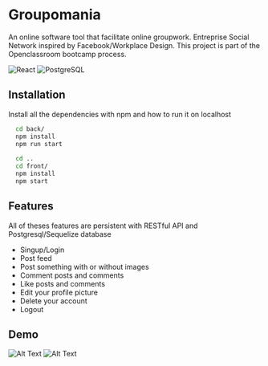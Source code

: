 
# Groupomania

An online software tool that facilitate online groupwork. 
Entreprise Social Network inspired by Facebook/Workplace Design.
This project is part of the Openclassroom bootcamp process.



![React](https://img.shields.io/badge/React-20232A?style=for-the-badge&logo=react&logoColor=61DAFB)
![PostgreSQL](https://img.shields.io/badge/PostgreSQL-316192?style=for-the-badge&logo=postgresql&logoColor=white)



## Installation

Install all the dependencies with npm and how to run it on localhost

```bash
  cd back/
  npm install
  npm run start
  
  cd ..
  cd front/
  npm install
  npm start
```
    
## Features
All of theses features are persistent with RESTful API and Postgresql/Sequelize database
- Singup/Login
- Post feed
- Post something with or without images
- Comment posts and comments
- Like posts and comments
- Edit your profile picture
- Delete your account
- Logout


## Demo
![Alt Text](https://media.giphy.com/media/NQ7o0BmaJ8VrbVjjDl/giphy.gif)
![Alt Text](https://media.giphy.com/media/NQ7o0BmaJ8VrbVjjDl/giphy.gif)

